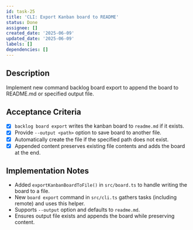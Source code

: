 ```yaml
---
id: task-25
title: 'CLI: Export Kanban board to README'
status: Done
assignee: []
created_date: '2025-06-09'
updated_date: '2025-06-09'
labels: []
dependencies: []
---
```


## Description

Implement new command backlog board export to append the board to README.md or specified output file.

## Acceptance Criteria

- [x] `backlog board export` writes the kanban board to `readme.md` if it exists.
- [x] Provide `--output <path>` option to save board to another file.
- [x] Automatically create the file if the specified path does not exist.
- [x] Appended content preserves existing file contents and adds the board at the end.

## Implementation Notes

- Added `exportKanbanBoardToFile()` in `src/board.ts` to handle writing the board to a file.
- New `board export` command in `src/cli.ts` gathers tasks (including remote) and uses this helper.
- Supports `--output` option and defaults to `readme.md`.
- Ensures output file exists and appends the board while preserving content.
